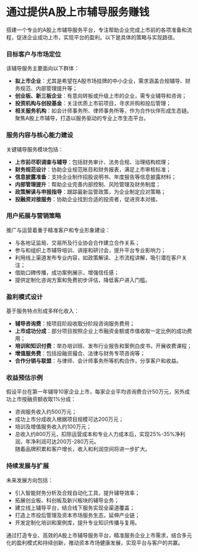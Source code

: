 # 通过提供A股上市辅导服务赚钱

搭建一个专业的A股上市辅导服务平台，专注帮助企业完成上市前的各项准备和流程，促进企业成功上市，实现平台的盈利。以下是具体的策略与实现路径。

### 目标客户与市场定位  
该辅导服务主要面向以下群体：  
* **拟上市企业**：尤其是希望在A股市场挂牌的中小企业，需求涵盖合规辅导、财务规范、内部管理提升等；  
* **创业板、新三板企业**：有意向转板或升级上市的企业，需专业辅导和咨询；  
* **投资机构与创投基金**：关注优质上市前项目，寻求并购和投后管理；  
* **相关服务机构**：如会计师事务所、律师事务所等，作为合作伙伴形成生态链。  
聚焦A股上市辅导，打造以服务驱动的专业上市生态平台。

### 服务内容与核心能力建设  
关键辅导服务模块包括：  
* **上市前尽职调查与辅导**：包括财务审计、法务合规、治理结构梳理；  
* **财务规范设计**：协助企业规范账目和财务报表，满足上市审核标准；  
* **信息披露准备**：支持企业制作招股说明书、年度报告等信息披露材料；  
* **内部管理提升**：帮助企业完善内部控制、风险管理及财务制度；  
* **政策解读与申报指导**：跟踪最新监管政策，为企业制定应对策略；  
* **投融资对接服务**：协助企业找到合适的投资者，促进资本对接。  

### 用户拓展与营销策略  
推广与运营着重于精准客户和专业形象建设：  
* 与各地证监局、交易所及行业协会合作建立合作关系；  
* 参与和组织上市辅导培训、讲座和研讨会，提升平台专业影响力；  
* 利用线上渠道发布专业内容，如政策解读、上市流程讲解，吸引潜在客户关注；  
* 借助口碑传播，成功案例展示，增强信任感；  
* 提供定制化咨询方案和免费初步评估，降低客户进入门槛。  

### 盈利模式设计  
基于服务特点形成多样化收入：  
* **辅导咨询费**：按项目阶段收取分阶段咨询服务费用；  
* **上市成功分成**：部分项目按照企业上市融资金额或市值收取一定比例的成功费用；  
* **培训和知识付费**：举办培训班、发布行业报告和案例白皮书，开展收费课程；  
* **增值服务费**：包括投融资撮合、法律与财务专项咨询等；  
* **合作分销与联盟**：与律师、会计师事务所等机构合作，分享客户和收益。  

### 收益预估示例  
假设平台在第一年辅导10家企业上市，每家企业平均咨询费合计50万元，另外成功上市按融资额收取1%分成：  
* 咨询服务收入约500万元；  
* 成功上市分成收入根据项目规模可达200万元；  
* 培训及增值服务收入约100万元；  
* 总收入约800万元，扣除运营成本和专业人力成本后，实现25%-35%净利润，年净利润可达200万-280万元。  
随着品牌积累和客户增长，收入和利润空间将进一步扩大。

### 持续发展与扩展  
未来发展方向包括：  
* 引入智能财务分析及合规自动化工具，提升辅导效率；  
* 拓展创业板、科创板及新兴板块的辅导业务；  
* 建立线上辅导平台，结合线下服务实现全渠道覆盖；  
* 打造上市投后管理及资本市场服务生态，延伸产业链；  
* 开发定制化培训和案例库，提升专业知识传播与复用。  

通过打造专业、高效的A股上市辅导服务平台，精准服务企业上市需求，结合多元化的盈利模式和持续创新，推动资本市场健康发展，实现平台与客户的共赢。